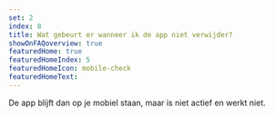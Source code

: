```yaml
---
set: 2
index: 8
title: Wat gebeurt er wanneer ik de app niet verwijder?
showOnFAQoverview: true
featuredHome: true
featuredHomeIndex: 5
featuredHomeIcon: mobile-check
featuredHomeText: 
---
```

De app blijft dan op je mobiel staan, maar is niet actief en werkt niet. 
